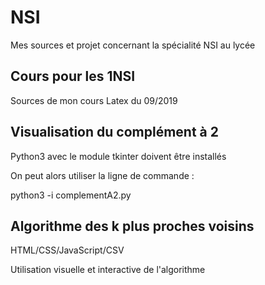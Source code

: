 # NSI

Mes sources et projet concernant la spécialité NSI au lycée

## Cours pour les 1NSI 

Sources de mon cours Latex du 09/2019

## Visualisation du complément à 2

Python3 avec le module tkinter doivent être installés

On peut alors utiliser la ligne de commande : 

python3 -i complementA2.py

## Algorithme des k plus proches voisins

HTML/CSS/JavaScript/CSV

Utilisation visuelle et interactive de l'algorithme


